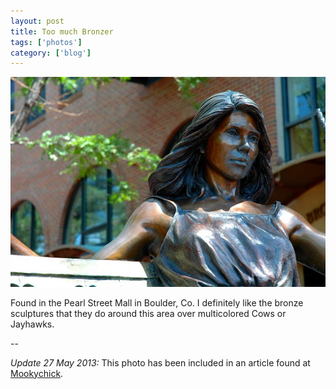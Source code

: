 ```yaml
---
layout: post
title: Too much Bronzer
tags: ['photos']
category: ['blog']
---
```


![Boulder  Bronzer :: Nikon D70](/media/2007/07/boulder.jpg)

Found in the Pearl Street Mall in Boulder, Co. I definitely like the
bronze sculptures that they do around this area over multicolored Cows
or Jayhawks.

--

*Update 27 May 2013:* This photo has been included in an article found at
[Mookychick](http://www.mookychick.co.uk/feminism-politics/feminism/i-am-not-beautiful-and-do-not-need-to-be.php).  
